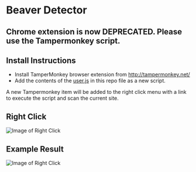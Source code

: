 # Beaver Detector

## Chrome extension is now DEPRECATED. Please use the Tampermonkey script.

## Install Instructions

* Install TamperMonkey browser extension from http://tampermonkey.net/
* Add the contents of the [user.js](https://github.com/Pross/scoobynet-chrome-extension/blob/master/user.js) in this repo file as a new script.

A new Tampermonkey item will be added to the right click menu with a link to execute the script and scan the current site.

## Right Click

![Image of Right Click](https://rawcdn.githack.com/Pross/beaver-builder-chrome-extension/master/right-click.png)

## Example Result

![Image of Right Click](https://rawcdn.githack.com/Pross/beaver-builder-chrome-extension/master/example-result.png)
